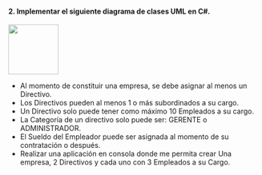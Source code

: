 <h4>2. Implementar el siguiente diagrama de clases UML en C#.</h4>
    <img width="100px" src="https://lh3.googleusercontent.com/GV1oB-gg49AzIb07dG86CVfsRlIybgPhCKT8FMSOlmkqY33fjJiOxt7UDquLA5QrosK5wiOH0nR135bxzHiRbB7oDbmK0POeQF6e8lZuvlYlb24nd5PQeGRoy5C407QBbD4CJDB-j3FpImw4TTwSBfiy-wKKgmjOLa6Oz23k5blD0b9NQzgq3WYZd808QibVaFLPfmh_bdqA5IMrHa2bynOFZJLZM_17-JxFJnU6BaeAj_HkC-KzpGMiAbu9nJfvr1KbIrV7b2XynLEzkQqNbLEnCGMhfj6Sx2DaVi-n7TLs8k5QfOJ338d6Y-GLjuhIfoR13tmefQ2oVRdWlu8y96q20a9N06_etOGpmXfSN7ZBFO9M2q3hLpYIs8AAsy6EA5oGIu8Immf7aw_Fyb2dLnCk8Qk5anKXzyguTBnB_w7N-lyahgJbIc4eFR455GEonke8eq_5W4PNEkbvEDnM-qi7FdtRyqBskqI7Ax_bgPdPk9wPXz0EOwEJcEWsk7kryaYlxWXIGd8_8M8mcz88OxbSUpwQSH5Tta4QXkz9tDhW2RLo67Ra5u1CO9sivT85-6r24Q8jj_jbDkXTxldacu1BjiEP3J9ZyEfygucDWJW4pLdbFqj2xnanDb7h8dYJSsdN9-4fLuIAt8CqqTg3GeZ3Q30hkc1y117A5jULL7Xu=w610-h400-no" alt="">

<ul>
    <li>Al momento de constituir una empresa, se debe asignar al menos un Directivo.</li>
    <li>Los Directivos pueden al menos 1 o más subordinados a su cargo.</li>
    <li>Un Directivo solo puede tener como máximo 10 Empleados a su cargo.</li>
    <li>La Categoría de un directivo solo puede ser: GERENTE o ADMINISTRADOR.</li>
    <li>El Sueldo del Empleador puede ser asignada al momento de su contratación o
después.</li>
    <li>Realizar una aplicación en consola donde me permita crear Una empresa, 2
Directivos y cada uno con 3 Empleados a su Cargo.</li>
</ul>
